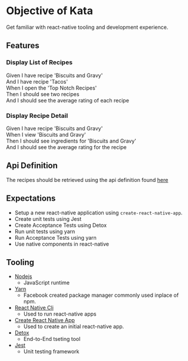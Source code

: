 # Objective of Kata

Get familiar with react-native tooling and development experience.

## Features

### Display List of Recipes

Given I have recipe 'Biscuits and Gravy'  
And I have recipe 'Tacos'  
When I open the 'Top Notch Recipes'  
Then I should see two recipes  
And I should see the average rating of each recipe

### Display Recipe Detail

Given I have recipe 'Biscuits and Gravy'  
When I view 'Biscuits and Gravy'  
Then I should see ingredients for 'Biscuits and Gravy'  
And I should see the average rating for the recipe

## Api Definition

The recipes should be retrieved using the api definition found [here](./swagger.json)

## Expectations

* Setup a new react-native application using `create-react-native-app`. 
* Create unit tests using Jest
* Create Acceptance Tests using Detox
* Run unit tests using yarn
* Run Acceptance Tests using yarn
* Use native components in react-native

## Tooling

* [Nodejs](https://nodejs.org/en/)
  * JavaScript runtime
* [Yarn](https://yarnpkg.com/en/)
  * Facebook created package manager commonly used inplace of npm.
* [React Native Cli](https://www.npmjs.com/package/react-native-cli)
  * Used to run react-native apps
* [Create React Native App](https://github.com/react-community/create-react-native-app)
  * Used to create an initial react-native app.
* [Detox](https://github.com/wix/detox)
  * End-to-End tseting tool
* [Jest](https://facebook.github.io/jest/)
  * Unit testing framework
